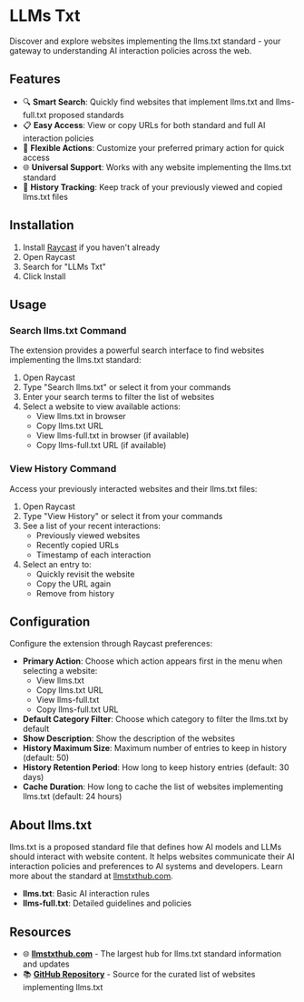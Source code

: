 # LLMs Txt

Discover and explore websites implementing the llms.txt standard - your gateway to understanding AI interaction policies across the web.

## Features

- 🔍 **Smart Search**: Quickly find websites that implement llms.txt and llms-full.txt proposed standards
- 📋 **Easy Access**: View or copy URLs for both standard and full AI interaction policies
- 🔄 **Flexible Actions**: Customize your preferred primary action for quick access
- 🌐 **Universal Support**: Works with any website implementing the llms.txt standard
- 📜 **History Tracking**: Keep track of your previously viewed and copied llms.txt files

## Installation

1. Install [Raycast](https://raycast.com/) if you haven't already
2. Open Raycast
3. Search for "LLMs Txt"
4. Click Install

## Usage

### Search llms.txt Command

The extension provides a powerful search interface to find websites implementing the llms.txt standard:

1. Open Raycast
2. Type "Search llms.txt" or select it from your commands
3. Enter your search terms to filter the list of websites
4. Select a website to view available actions:
   - View llms.txt in browser
   - Copy llms.txt URL
   - View llms-full.txt in browser (if available)
   - Copy llms-full.txt URL (if available)

### View History Command

Access your previously interacted websites and their llms.txt files:

1. Open Raycast
2. Type "View History" or select it from your commands
3. See a list of your recent interactions:
   - Previously viewed websites
   - Recently copied URLs
   - Timestamp of each interaction
4. Select an entry to:
   - Quickly revisit the website
   - Copy the URL again
   - Remove from history

## Configuration

Configure the extension through Raycast preferences:

- **Primary Action**: Choose which action appears first in the menu when selecting a website:
  - View llms.txt
  - Copy llms.txt URL
  - View llms-full.txt
  - Copy llms-full.txt URL
- **Default Category Filter**: Choose which category to filter the llms.txt by default
- **Show Description**: Show the description of the websites
- **History Maximum Size**: Maximum number of entries to keep in history (default: 50)
- **History Retention Period**: How long to keep history entries (default: 30 days)
- **Cache Duration**: How long to cache the list of websites implementing llms.txt (default: 24 hours)

## About llms.txt

llms.txt is a proposed standard file that defines how AI models and LLMs should interact with website content. It helps websites communicate their AI interaction policies and preferences to AI systems and developers. Learn more about the standard at [llmstxthub.com](https://llmstxthub.com).

- **llms.txt**: Basic AI interaction rules
- **llms-full.txt**: Detailed guidelines and policies

## Resources

- 🌐 **[llmstxthub.com](https://llmstxthub.com)** - The largest hub for llms.txt standard information and updates
- 📚 **[GitHub Repository](https://github.com/thedaviddias/llmstxt-hub)** - Source for the curated list of websites implementing llms.txt

